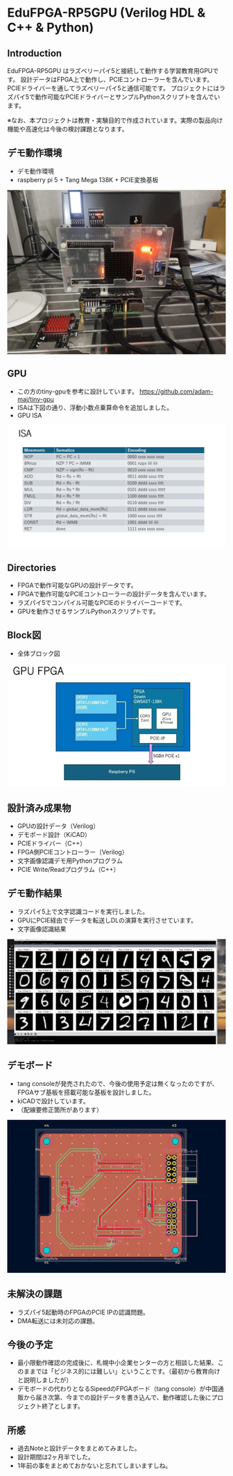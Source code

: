 # EduFPGA-RP5GPU (Verilog HDL & C++ & Python)

## Introduction

EduFPGA-RP5GPU はラズベリーパイ5と接続して動作する学習教育用GPUです。
設計データはFPGA上で動作し、PCIEコントローラーを含んでいます。
PCIEドライバーを通してラズベリーパイ5と通信可能です。
プロジェクトにはラズパイ5で動作可能なPCIEドライバーとサンプルPythonスクリプトを含んでいます。

※なお、本プロジェクトは教育・実験目的で作成されています。実際の製品向け機能や高速化は今後の検討課題となります。

## デモ動作環境
- デモ動作環境
- raspberry pi 5 + Tang Mega 138K + PCIE変換基板 <br>

![デモ動作環境](https://github.com/rmbmp717/EduFPGA-RP5GPU/blob/main/image/RP5_GPU.jpg?raw=true)

## GPU
- この方のtiny-gpuを参考に設計しています。
https://github.com/adam-maj/tiny-gpu
- ISAは下図の通り、浮動小数点乗算命令を追加しました。
- GPU ISA <br>

![GPU ISA](https://github.com/rmbmp717/EduFPGA-RP5GPU/blob/main/image/GPU_ISA.jpg?raw=true)

## Directories
- FPGAで動作可能なGPUの設計データです。
- FPGAで動作可能なPCIEコントローラーの設計データを含んでいます。
- ラズパイ5でコンパイル可能なPCIEのドライバーコードです。
- GPUを動作させるサンプルPythonスクリプトです。

## Block図
- 全体ブロック図 <br>

![全体ブロック図](https://github.com/rmbmp717/EduFPGA-RP5GPU/blob/main/image/eduFPGA_GPU.jpg?raw=true)

## 設計済み成果物
- GPUの設計データ（Verilog）
- デモボード設計（KiCAD）
- PCIEドライバー（C++）
- FPGA側PCIEコントローラー（Verilog）
- 文字画像認識デモ用Pythonプログラム
- PCIE Write/Readプログラム（C++）

## デモ動作結果
- ラズパイ5上で文字認識コードを実行しました。
- GPUにPCIE経由でデータを転送しDLの演算を実行させています。
- 文字画像認識結果 <br>

![文字画像認識結果](https://github.com/rmbmp717/EduFPGA-RP5GPU/blob/main/image/GPU_demo.jpg?raw=true)

## デモボード
- tang consoleが発売されたので、今後の使用予定は無くなったのですが、FPGAサブ基板を搭載可能な基板を設計しました。
- kiCADで設計しています。
- （配線要修正箇所があります）

![デモボード](https://github.com/rmbmp717/EduFPGA-RP5GPU/blob/main/image/FPGA_board.jpg?raw=true)

## 未解決の課題
- ラズパイ5起動時のFPGAのPCIE IPの認識問題。
- DMA転送には未対応の課題。

## 今後の予定
- 最小限動作確認の完成後に、札幌中小企業センターの方と相談した結果、このままでは「ビジネス的には難しい」ということです。（最初から教育向けと説明しましたが）
- デモボードの代わりとなるSipeedのFPGAボード（tang console）が中国通販から届き次第、今までの設計データを書き込んで、動作確認した後にプロジェクト終了とします。

## 所感
- 過去Noteと設計データをまとめてみました。
- 設計期間は2ヶ月半でした。
- 1年前の事をまとめておかないと忘れてしまいますしね。

